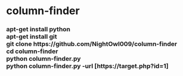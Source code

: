 # column-finder
<h3>apt-get install python<br>
apt-get install git<br>
git clone https://github.com/NightOwl009/column-finder<br>
cd column-finder<br>
python column-finder.py<br>
python column-finder.py -url [https://target.php?id=1]<br>
